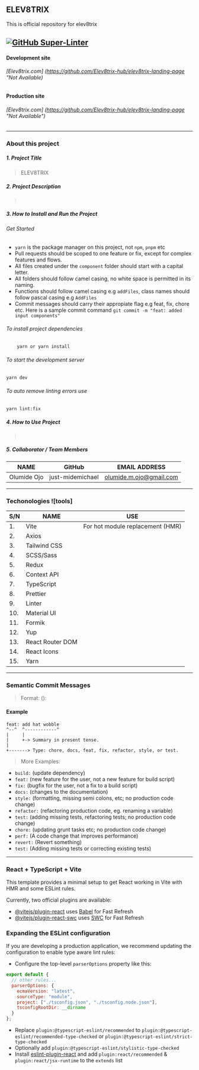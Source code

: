## ELEV8TRIX

This is official repository for elev8trix

## [![GitHub Super-Linter](https://github.com/Elev8trix-hub/elev8trix-landing-page/actions/workflows/linter.yml/badge.svg)](https://github.com/marketplace/actions/super-linter)

#### Development site

###### [Elev8trix.com] (https://github.com/Elev8trix-hub/elev8trix-landing-page "_Not Available_)

#### Production site

###### [Elev8trix.com] (https://github.com/Elev8trix-hub/elev8trix-landing-page "_Not Available_")

---

### About this project

##### 1. Project Title

> ELEV8TRIX

##### 2. Project Description

> ` `

##### 3. How to Install and Run the Project

###### Get Started

- `yarn` is the package manager on this project, not `npm`, `pnpm` etc
- Pull requests should be scoped to one feature or fix, except for complex features and flows.
- All files created under the `component` folder should start with a capital letter.
- All folders should follow camel casing, no white space is permitted in its naming.
- Functions should follow camel casing e.g `addFiles`, class names should follow pascal casing e.g `AddFiles`
- Commit messages should carry their appropiate flag e.g feat, fix, chore etc. Here is a sample commit command `git commit -m "feat: added input components"`

###### To install project dependencies

```bash
    yarn or yarn install
```

###### To start the development server

```bash
yarn dev
```

###### To auto remove linting errors use

```bash
yarn lint:fix
```

##### 4. How to Use Project

> ` `

##### 5. Collaborator / Team Members

| NAME        | GitHub           | EMAIL ADDRESS           |
| ----------- | ---------------- | ----------------------- |
| Olumide Ojo | just-midemichael | olumide.m.ojo@gmail.com |

---

### Techonologies ![tools]

| S/N | NAME             | USE                              |
| --- | ---------------- | -------------------------------- |
| 1.  | Vite             | For hot module replacement (HMR) |
| 2.  | Axios            |                                  |
| 3.  | Tailwind CSS     |                                  |
| 4.  | SCSS/Sass        |                                  |
| 5.  | Redux            |                                  |
| 6.  | Context API      |                                  |
| 7.  | TypeScript       |                                  |
| 8.  | Prettier         |                                  |
| 9.  | Linter           |                                  |
| 10. | Material UI      |                                  |
| 11. | Formik           |                                  |
| 12. | Yup              |                                  |
| 13. | React Router DOM |                                  |
| 14. | React Icons      |                                  |
| 15. | Yarn             |                                  |

---

### Semantic Commit Messages

> Format: <type>(<scope>): <subject>

#### Example

```
feat: add hat wobble
^--^  ^------------^
|     |
|     +-> Summary in present tense.
|
+-------> Type: chore, docs, feat, fix, refactor, style, or test.
```

> More Examples:

- `build:` (update dependency)
- `feat:` (new feature for the user, not a new feature for build script)
- `fix:` (bugfix for the user, not a fix to a build script)
- `docs:` (changes to the documentation)
- `style:` (formatting, missing semi colons, etc; no production code change)
- `refactor:` (refactoring production code, eg. renaming a variable)
- `test:` (adding missing tests, refactoring tests; no production code change)
- `chore:` (updating grunt tasks etc; no production code change)
- `perf:` (A code change that improves performance)
- `revert:` (Revert something)
- `test:` (Adding missing tests or correcting existing tests)

---

### React + TypeScript + Vite

This template provides a minimal setup to get React working in Vite with HMR and some ESLint rules.

Currently, two official plugins are available:

- [@vitejs/plugin-react](https://github.com/vitejs/vite-plugin-react/blob/main/packages/plugin-react/README.md) uses [Babel](https://babeljs.io/) for Fast Refresh
- [@vitejs/plugin-react-swc](https://github.com/vitejs/vite-plugin-react-swc) uses [SWC](https://swc.rs/) for Fast Refresh

### Expanding the ESLint configuration

If you are developing a production application, we recommend updating the configuration to enable type aware lint rules:

- Configure the top-level `parserOptions` property like this:

```js
export default {
  // other rules...
  parserOptions: {
    ecmaVersion: "latest",
    sourceType: "module",
    project: ["./tsconfig.json", "./tsconfig.node.json"],
    tsconfigRootDir: __dirname
  }
};
```

- Replace `plugin:@typescript-eslint/recommended` to `plugin:@typescript-eslint/recommended-type-checked` or `plugin:@typescript-eslint/strict-type-checked`
- Optionally add `plugin:@typescript-eslint/stylistic-type-checked`
- Install [eslint-plugin-react](https://github.com/jsx-eslint/eslint-plugin-react) and add `plugin:react/recommended` & `plugin:react/jsx-runtime` to the `extends` list

